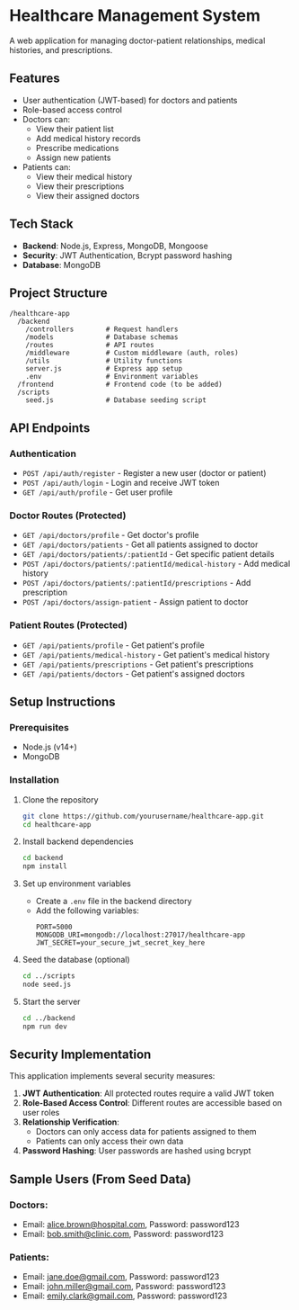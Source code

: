 # Healthcare Management System

A web application for managing doctor-patient relationships, medical histories, and prescriptions.

## Features

- User authentication (JWT-based) for doctors and patients
- Role-based access control
- Doctors can:
  - View their patient list
  - Add medical history records
  - Prescribe medications
  - Assign new patients
- Patients can:
  - View their medical history
  - View their prescriptions
  - View their assigned doctors

## Tech Stack

- **Backend**: Node.js, Express, MongoDB, Mongoose
- **Security**: JWT Authentication, Bcrypt password hashing
- **Database**: MongoDB

## Project Structure

```
/healthcare-app
  /backend
    /controllers        # Request handlers
    /models             # Database schemas
    /routes             # API routes
    /middleware         # Custom middleware (auth, roles)
    /utils              # Utility functions
    server.js           # Express app setup
    .env                # Environment variables
  /frontend             # Frontend code (to be added)
  /scripts
    seed.js             # Database seeding script
```

## API Endpoints

### Authentication
- `POST /api/auth/register` - Register a new user (doctor or patient)
- `POST /api/auth/login` - Login and receive JWT token
- `GET /api/auth/profile` - Get user profile

### Doctor Routes (Protected)
- `GET /api/doctors/profile` - Get doctor's profile
- `GET /api/doctors/patients` - Get all patients assigned to doctor
- `GET /api/doctors/patients/:patientId` - Get specific patient details
- `POST /api/doctors/patients/:patientId/medical-history` - Add medical history
- `POST /api/doctors/patients/:patientId/prescriptions` - Add prescription
- `POST /api/doctors/assign-patient` - Assign patient to doctor

### Patient Routes (Protected)
- `GET /api/patients/profile` - Get patient's profile
- `GET /api/patients/medical-history` - Get patient's medical history
- `GET /api/patients/prescriptions` - Get patient's prescriptions
- `GET /api/patients/doctors` - Get patient's assigned doctors

## Setup Instructions

### Prerequisites
- Node.js (v14+)
- MongoDB

### Installation

1. Clone the repository
   ```bash
   git clone https://github.com/yourusername/healthcare-app.git
   cd healthcare-app
   ```

2. Install backend dependencies
   ```bash
   cd backend
   npm install
   ```

3. Set up environment variables
   - Create a `.env` file in the backend directory
   - Add the following variables:
     ```
     PORT=5000
     MONGODB_URI=mongodb://localhost:27017/healthcare-app
     JWT_SECRET=your_secure_jwt_secret_key_here
     ```

4. Seed the database (optional)
   ```bash
   cd ../scripts
   node seed.js
   ```

5. Start the server
   ```bash
   cd ../backend
   npm run dev
   ```

## Security Implementation

This application implements several security measures:

1. **JWT Authentication**: All protected routes require a valid JWT token
2. **Role-Based Access Control**: Different routes are accessible based on user roles
3. **Relationship Verification**: 
   - Doctors can only access data for patients assigned to them
   - Patients can only access their own data
4. **Password Hashing**: User passwords are hashed using bcrypt

## Sample Users (From Seed Data)

### Doctors:
- Email: alice.brown@hospital.com, Password: password123
- Email: bob.smith@clinic.com, Password: password123

### Patients:
- Email: jane.doe@gmail.com, Password: password123
- Email: john.miller@gmail.com, Password: password123
- Email: emily.clark@gmail.com, Password: password123 